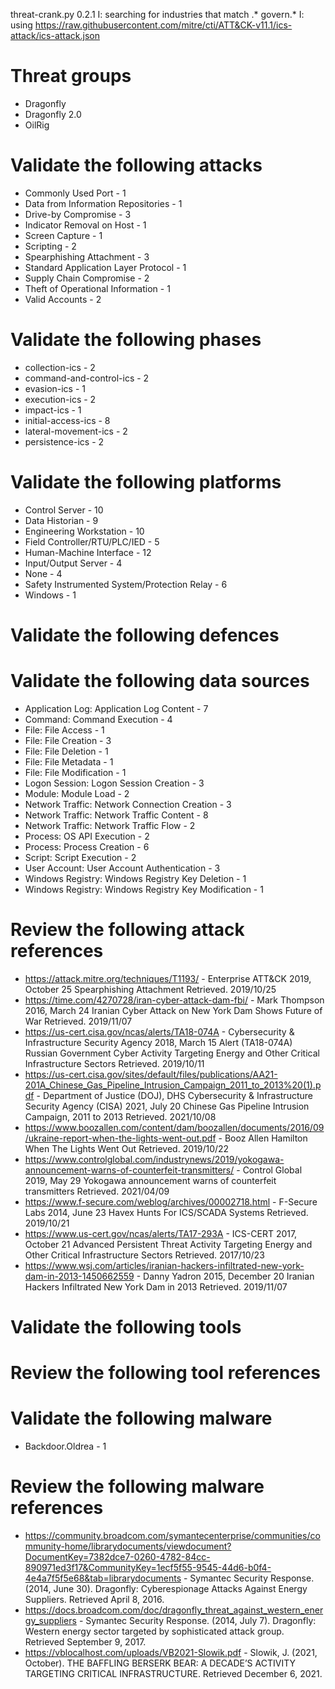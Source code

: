 threat-crank.py 0.2.1
I: searching for industries that match .* govern.*
I: using https://raw.githubusercontent.com/mitre/cti/ATT&CK-v11.1/ics-attack/ics-attack.json
# Threat groups

* Dragonfly
* Dragonfly 2.0
* OilRig

# Validate the following attacks

* Commonly Used Port - 1
* Data from Information Repositories - 1
* Drive-by Compromise - 3
* Indicator Removal on Host - 1
* Screen Capture - 1
* Scripting - 2
* Spearphishing Attachment - 3
* Standard Application Layer Protocol - 1
* Supply Chain Compromise - 2
* Theft of Operational Information - 1
* Valid Accounts - 2

# Validate the following phases

* collection-ics - 2
* command-and-control-ics - 2
* evasion-ics - 1
* execution-ics - 2
* impact-ics - 1
* initial-access-ics - 8
* lateral-movement-ics - 2
* persistence-ics - 2

# Validate the following platforms

* Control Server - 10
* Data Historian - 9
* Engineering Workstation - 10
* Field Controller/RTU/PLC/IED - 5
* Human-Machine Interface - 12
* Input/Output Server - 4
* None - 4
* Safety Instrumented System/Protection Relay - 6
* Windows - 1

# Validate the following defences


# Validate the following data sources

* Application Log: Application Log Content - 7
* Command: Command Execution - 4
* File: File Access - 1
* File: File Creation - 3
* File: File Deletion - 1
* File: File Metadata - 1
* File: File Modification - 1
* Logon Session: Logon Session Creation - 3
* Module: Module Load - 2
* Network Traffic: Network Connection Creation - 3
* Network Traffic: Network Traffic Content - 8
* Network Traffic: Network Traffic Flow - 2
* Process: OS API Execution - 2
* Process: Process Creation - 6
* Script: Script Execution - 2
* User Account: User Account Authentication - 3
* Windows Registry: Windows Registry Key Deletion - 1
* Windows Registry: Windows Registry Key Modification - 1

# Review the following attack references

* https://attack.mitre.org/techniques/T1193/ - Enterprise ATT&CK 2019, October 25 Spearphishing Attachment Retrieved. 2019/10/25 
* https://time.com/4270728/iran-cyber-attack-dam-fbi/ - Mark Thompson 2016, March 24 Iranian Cyber Attack on New York Dam Shows Future of War Retrieved. 2019/11/07 
* https://us-cert.cisa.gov/ncas/alerts/TA18-074A - Cybersecurity & Infrastructure Security Agency 2018, March 15 Alert (TA18-074A) Russian Government Cyber Activity Targeting Energy and Other Critical Infrastructure Sectors Retrieved. 2019/10/11 
* https://us-cert.cisa.gov/sites/default/files/publications/AA21-201A_Chinese_Gas_Pipeline_Intrusion_Campaign_2011_to_2013%20(1).pdf - Department of Justice (DOJ), DHS Cybersecurity & Infrastructure Security Agency (CISA) 2021, July 20 Chinese Gas Pipeline Intrusion Campaign, 2011 to 2013 Retrieved. 2021/10/08 
* https://www.boozallen.com/content/dam/boozallen/documents/2016/09/ukraine-report-when-the-lights-went-out.pdf - Booz Allen Hamilton   When The Lights Went Out Retrieved. 2019/10/22 
* https://www.controlglobal.com/industrynews/2019/yokogawa-announcement-warns-of-counterfeit-transmitters/ - Control Global 2019, May 29 Yokogawa announcement warns of counterfeit transmitters Retrieved. 2021/04/09 
* https://www.f-secure.com/weblog/archives/00002718.html - F-Secure Labs 2014, June 23 Havex Hunts For ICS/SCADA Systems Retrieved. 2019/10/21 
* https://www.us-cert.gov/ncas/alerts/TA17-293A - ICS-CERT 2017, October 21 Advanced Persistent Threat Activity Targeting Energy and Other Critical Infrastructure Sectors Retrieved. 2017/10/23 
* https://www.wsj.com/articles/iranian-hackers-infiltrated-new-york-dam-in-2013-1450662559 - Danny Yadron 2015, December 20 Iranian Hackers Infiltrated New York Dam in 2013 Retrieved. 2019/11/07 

# Validate the following tools


# Review the following tool references


# Validate the following malware

* Backdoor.Oldrea - 1

# Review the following malware references

* https://community.broadcom.com/symantecenterprise/communities/community-home/librarydocuments/viewdocument?DocumentKey=7382dce7-0260-4782-84cc-890971ed3f17&CommunityKey=1ecf5f55-9545-44d6-b0f4-4e4a7f5f5e68&tab=librarydocuments - Symantec Security Response. (2014, June 30). Dragonfly: Cyberespionage Attacks Against Energy Suppliers. Retrieved April 8, 2016.
* https://docs.broadcom.com/doc/dragonfly_threat_against_western_energy_suppliers - Symantec Security Response. (2014, July 7). Dragonfly: Western energy sector targeted by sophisticated attack group. Retrieved September 9, 2017.
* https://vblocalhost.com/uploads/VB2021-Slowik.pdf - Slowik, J. (2021, October). THE BAFFLING BERSERK BEAR: A DECADE’S ACTIVITY TARGETING CRITICAL INFRASTRUCTURE. Retrieved December 6, 2021.

